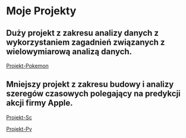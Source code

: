 # Moje Projekty
 
## Duży projekt z zakresu analizy danych z wykorzystaniem zagadnień związanych z wielowymiarową analizą danych.
 
[Projekt-Pokemon](https://alflermilosz.github.io/Moje-Projekty/Projekt-Pokemony/Projekt.html)

## Mniejszy projekt z zakresu budowy i analizy szeregów czasowych polegający na predykcji akcji firmy Apple.

[Projekt-Sc](https://alflermilosz.github.io/Moje-Projekty/Projekt-Szeregi-Czasowe/Projekt.html)

[Projekt-Py](https://alflermilosz.github.io/Moje-Projekty/Projekt-Python/Projekt-1.html)